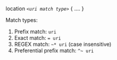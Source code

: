 location *`<uri match type>`* {
	....
}

Match types:
1. Prefix match: `uri`
2. Exact match: `= uri`
3. REGEX match: `~* uri` (case insensitive)
4. Preferential prefix match: `^~ uri`
